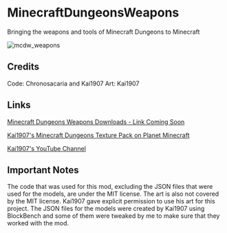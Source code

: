 # MinecraftDungeonsWeapons
 Bringing the weapons and tools of Minecraft Dungeons to Minecraft
 
![mcdw_weapons](https://user-images.githubusercontent.com/67794130/92668875-fd532400-f2dd-11ea-9933-a2c3e8d41faf.png)

## Credits
Code: Chronosacaria and Kai1907
Art: Kai1907

## Links

[Minecraft Dungeons Weapons Downloads - Link Coming Soon](https://www.curseforge.com/minecraft/mc-mods/mcdw)

[Kai1907's Minecraft Dungeons Texture Pack on Planet Minecraft](https://www.planetminecraft.com/texture-pack/minecraft-dungeons-textures-for-minecraft-java-edition/)

[Kai1907's YouTube Channel](https://www.youtube.com/channel/UCDWE3OLgQv5w8E0WcNrzWyA)

## Important Notes
The code that was used for this mod, excluding the JSON files that were used for the models, are under the MIT license. The art is also not covered by the MIT license. Kai1907 gave explicit permission to use his art for this project. The JSON files for the models were created by Kai1907 using BlockBench and some of them were tweaked by me to make sure that they worked with the mod.
